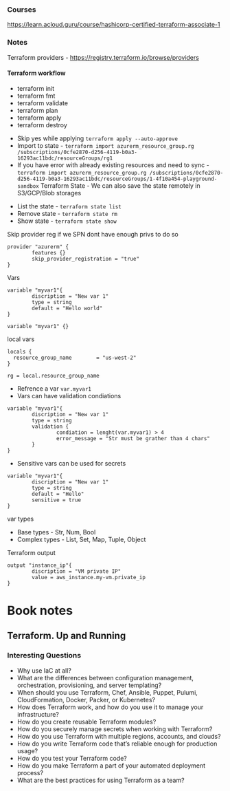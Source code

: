 ### Courses
https://learn.acloud.guru/course/hashicorp-certified-terraform-associate-1

### Notes
Terraform providers - https://registry.terraform.io/browse/providers

#### Terraform workflow
- terraform init
- terraform fmt
- terraform validate
- terraform plan
- terraform apply
- terraform destroy
* Skip yes while applying `terraform apply --auto-approve`
* Import to state - ```terraform import azurerm_resource_group.rg /subscriptions/0cfe2870-d256-4119-b0a3-16293ac11bdc/resourceGroups/rg1```
* If you have error with already existing resources and need to sync - ```terraform import azurerm_resource_group.rg /subscriptions/0cfe2870-d256-4119-b0a3-16293ac11bdc/resourceGroups/1-4f10a454-playground-sandbox```
Terraform State - We can also save the state remotely in S3/GCP/Blob storages
- List the state -  ```terraform state list```
- Remove state - ```terraform state rm```
- Show state - ```terraform state show```

Skip provider reg if we SPN dont have enough privs to do so
```
provider "azurerm" {
        features {}
        skip_provider_registration = "true"
}
```
Vars
```
variable "myvar1"{
        discription = "New var 1"
        type = string
        default = "Hello world"
}
```
```
variable "myvar1" {}
```
local vars 
```
locals {
  resource_group_name        = "us-west-2"
}

rg = local.resource_group_name
```
* Refrence a var `var.myvar1`
* Vars can have validation condiations

```
variable "myvar1"{
        discription = "New var 1"
        type = string
        validation {
                condiation = lenght(var.myvar1) > 4
                error_message = "Str must be grather than 4 chars"
        }
}
```
* Sensitive vars can be used for secrets
```
variable "myvar1"{
        discription = "New var 1"
        type = string
        default = "Hello"
        sensitive = true
}
```

var types
- Base types - Str, Num, Bool
- Complex types - List, Set, Map, Tuple, Object

Terraform output
```
output "instance_ip"{
        discription = "VM private IP"
        value = aws_instance.my-vm.private_ip
}
```

# Book notes
## Terraform. Up and Running
### Interesting Questions
- Why use IaC at all?
- What are the differences between configuration management, orchestration, provisioning, and server templating?
- When should you use Terraform, Chef, Ansible, Puppet, Pulumi, CloudFormation, Docker, Packer, or Kubernetes?
- How does Terraform work, and how do you use it to manage your infrastructure?
- How do you create reusable Terraform modules?
- How do you securely manage secrets when working with Terraform?
- How do you use Terraform with multiple regions, accounts, and clouds?
- How do you write Terraform code that’s reliable enough for production usage?
- How do you test your Terraform code?
- How do you make Terraform a part of your automated deployment process?
- What are the best practices for using Terraform as a team?

### 
